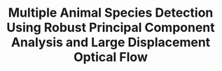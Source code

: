 ---
layout: post
title:  "Multiple Animal Species Detection Using Robust Principal Component Analysis and Large Displacement Optical Flow"
image: "/images/2012_multiple.png"
categories: research
authors: "<strong>Pooya Khorrami</strong>, Jiangping Wang, Thomas S. Huang"
venue: "ICPR Workshop on Visual Observation and Analysis of Animal and Insect Behavior (VAIB)"
paper: "https://homepages.inf.ed.ac.uk/rbf/VAIB12PAPERS/khorrami.pdf"
---